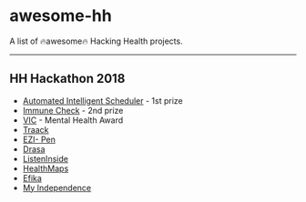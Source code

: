 # awesome-hh
A list of 🔥awesome🔥 Hacking Health projects.

---

## HH Hackathon 2018

* [Automated Intelligent Scheduler]() - 1st prize
* [Immune Check]() - 2nd prize
* [VIC]() - Mental Health Award
* [Traack]()
* [EZI- Pen]()
* [Drasa](https://www.github.com/Sagrix/drasa)
* [ListenInside]()
* [HealthMaps]()
* [Efika]()
* [My Independence]()
